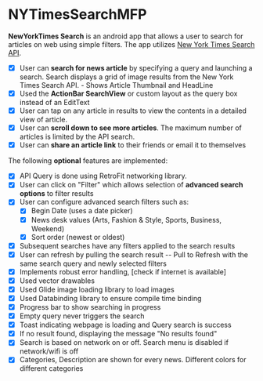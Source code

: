 # NYTimesSearchMFP


**NewYorkTimes Search** is an android app that allows a user to search for articles on web using simple filters. 
The app utilizes [New York Times Search API](http://developer.nytimes.com/docs/read/article_search_api_v2).

* [x] User can **search for news article** by specifying a query and launching a search. 
Search displays a grid of image results from the New York Times Search API. - Shows Article Thumbnail and HeadLine
* [x] Used the **ActionBar SearchView** or custom layout as the query box instead of an EditText
* [x] User can tap on any article in results to view the contents in a detailed view of article.
* [x] User can **scroll down to see more articles**. The maximum number of articles is limited by the API search.
* [x] User can **share an article link** to their friends or email it to themselves

The following **optional** features are implemented:
* [x] API Query is done using RetroFit networking library.
* [x] User can click on "Filter" which allows selection of **advanced search options** to filter results
* [x] User can configure advanced search filters such as:
  * [x] Begin Date (uses a date picker)
  * [x] News desk values (Arts, Fashion & Style, Sports, Business, Weekend)
  * [x] Sort order (newest or oldest)
* [x] Subsequent searches have any filters applied to the search results
* [x] User can refresh by pulling the search result -- Pull to Refresh with the same search query and newly selected filters
* [x] Implements robust error handling, [check if internet is available]
* [x] Used vector drawables
* [x] Used Glide image loading library to load images
* [x] Used Databinding library to ensure compile time binding
* [x] Progress bar to show searching in progress
* [x] Empty query never triggers the search
* [x] Toast indicating webpage is loading and Query search is success
* [x] If no result found, displaying the message "No results found"
* [x] Search is based on network on or off. Search menu is disabled if network/wifi is off
* [x] Categories, Description are shown for every news. Different colors for different categories
